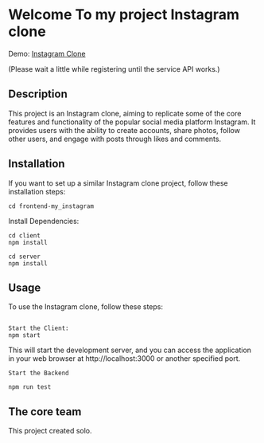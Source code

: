 # Welcome To my project Instagram clone
Demo: [Instagram Clone](https://insagram-client.vercel.app/register)

(Please wait a little while registering until the service API works.)
## Description
This project is an Instagram clone, aiming to replicate some of the core features and functionality of the popular social media platform Instagram. It provides users with the ability to create accounts, share photos, follow other users, and engage with posts through likes and comments.


## Installation
If you want to set up a similar Instagram clone project, follow these installation steps: 

``````
cd frontend-my_instagram
``````
Install Dependencies:
```
cd client
npm install
```

```
cd server 
npm install
```



## Usage
To use the Instagram clone, follow these steps:
``````

Start the Client:
npm start
``````
This will start the development server, and you can access the application in your web browser at http://localhost:3000 or another specified port.
``````
Start the Backend

npm run test

``````


## The core team

This project created solo.
